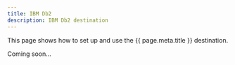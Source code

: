 ```yaml
---
title: IBM Db2
description: IBM Db2 destination
---
```


This page shows how to set up and use the {{ page.meta.title }} destination. 
 
Coming soon...